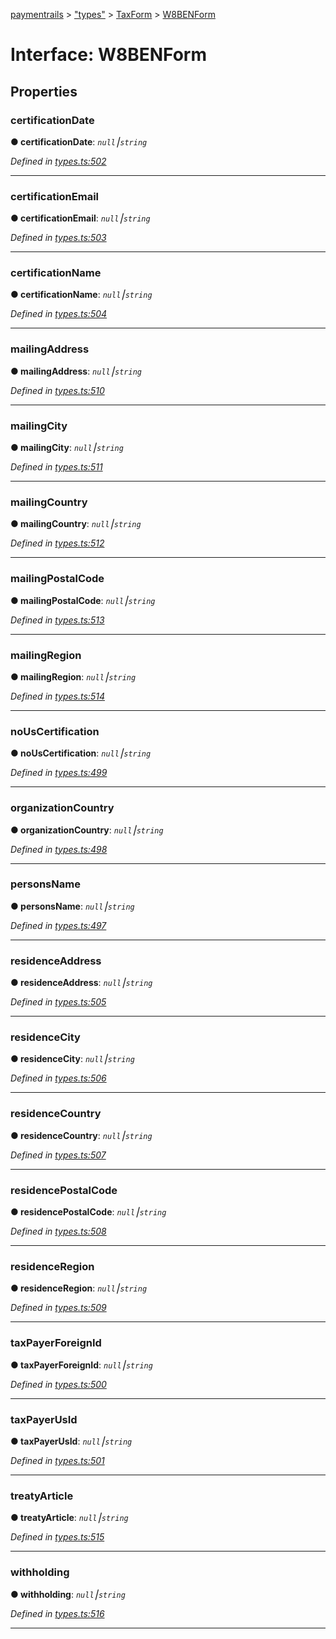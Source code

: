[paymentrails](../README.md) > ["types"](../modules/_types_.md) > [TaxForm](../modules/_types_.taxform.md) > [W8BENForm](../interfaces/_types_.taxform.w8benform.md)



# Interface: W8BENForm


## Properties
<a id="certificationdate"></a>

###  certificationDate

**●  certificationDate**:  *`null`⎮`string`* 

*Defined in [types.ts:502](https://github.com/PaymentRails/javascript-sdk/blob/e46ce8e/lib/types.ts#L502)*





___

<a id="certificationemail"></a>

###  certificationEmail

**●  certificationEmail**:  *`null`⎮`string`* 

*Defined in [types.ts:503](https://github.com/PaymentRails/javascript-sdk/blob/e46ce8e/lib/types.ts#L503)*





___

<a id="certificationname"></a>

###  certificationName

**●  certificationName**:  *`null`⎮`string`* 

*Defined in [types.ts:504](https://github.com/PaymentRails/javascript-sdk/blob/e46ce8e/lib/types.ts#L504)*





___

<a id="mailingaddress"></a>

###  mailingAddress

**●  mailingAddress**:  *`null`⎮`string`* 

*Defined in [types.ts:510](https://github.com/PaymentRails/javascript-sdk/blob/e46ce8e/lib/types.ts#L510)*





___

<a id="mailingcity"></a>

###  mailingCity

**●  mailingCity**:  *`null`⎮`string`* 

*Defined in [types.ts:511](https://github.com/PaymentRails/javascript-sdk/blob/e46ce8e/lib/types.ts#L511)*





___

<a id="mailingcountry"></a>

###  mailingCountry

**●  mailingCountry**:  *`null`⎮`string`* 

*Defined in [types.ts:512](https://github.com/PaymentRails/javascript-sdk/blob/e46ce8e/lib/types.ts#L512)*





___

<a id="mailingpostalcode"></a>

###  mailingPostalCode

**●  mailingPostalCode**:  *`null`⎮`string`* 

*Defined in [types.ts:513](https://github.com/PaymentRails/javascript-sdk/blob/e46ce8e/lib/types.ts#L513)*





___

<a id="mailingregion"></a>

###  mailingRegion

**●  mailingRegion**:  *`null`⎮`string`* 

*Defined in [types.ts:514](https://github.com/PaymentRails/javascript-sdk/blob/e46ce8e/lib/types.ts#L514)*





___

<a id="nouscertification"></a>

###  noUsCertification

**●  noUsCertification**:  *`null`⎮`string`* 

*Defined in [types.ts:499](https://github.com/PaymentRails/javascript-sdk/blob/e46ce8e/lib/types.ts#L499)*





___

<a id="organizationcountry"></a>

###  organizationCountry

**●  organizationCountry**:  *`null`⎮`string`* 

*Defined in [types.ts:498](https://github.com/PaymentRails/javascript-sdk/blob/e46ce8e/lib/types.ts#L498)*





___

<a id="personsname"></a>

###  personsName

**●  personsName**:  *`null`⎮`string`* 

*Defined in [types.ts:497](https://github.com/PaymentRails/javascript-sdk/blob/e46ce8e/lib/types.ts#L497)*





___

<a id="residenceaddress"></a>

###  residenceAddress

**●  residenceAddress**:  *`null`⎮`string`* 

*Defined in [types.ts:505](https://github.com/PaymentRails/javascript-sdk/blob/e46ce8e/lib/types.ts#L505)*





___

<a id="residencecity"></a>

###  residenceCity

**●  residenceCity**:  *`null`⎮`string`* 

*Defined in [types.ts:506](https://github.com/PaymentRails/javascript-sdk/blob/e46ce8e/lib/types.ts#L506)*





___

<a id="residencecountry"></a>

###  residenceCountry

**●  residenceCountry**:  *`null`⎮`string`* 

*Defined in [types.ts:507](https://github.com/PaymentRails/javascript-sdk/blob/e46ce8e/lib/types.ts#L507)*





___

<a id="residencepostalcode"></a>

###  residencePostalCode

**●  residencePostalCode**:  *`null`⎮`string`* 

*Defined in [types.ts:508](https://github.com/PaymentRails/javascript-sdk/blob/e46ce8e/lib/types.ts#L508)*





___

<a id="residenceregion"></a>

###  residenceRegion

**●  residenceRegion**:  *`null`⎮`string`* 

*Defined in [types.ts:509](https://github.com/PaymentRails/javascript-sdk/blob/e46ce8e/lib/types.ts#L509)*





___

<a id="taxpayerforeignid"></a>

###  taxPayerForeignId

**●  taxPayerForeignId**:  *`null`⎮`string`* 

*Defined in [types.ts:500](https://github.com/PaymentRails/javascript-sdk/blob/e46ce8e/lib/types.ts#L500)*





___

<a id="taxpayerusid"></a>

###  taxPayerUsId

**●  taxPayerUsId**:  *`null`⎮`string`* 

*Defined in [types.ts:501](https://github.com/PaymentRails/javascript-sdk/blob/e46ce8e/lib/types.ts#L501)*





___

<a id="treatyarticle"></a>

###  treatyArticle

**●  treatyArticle**:  *`null`⎮`string`* 

*Defined in [types.ts:515](https://github.com/PaymentRails/javascript-sdk/blob/e46ce8e/lib/types.ts#L515)*





___

<a id="withholding"></a>

###  withholding

**●  withholding**:  *`null`⎮`string`* 

*Defined in [types.ts:516](https://github.com/PaymentRails/javascript-sdk/blob/e46ce8e/lib/types.ts#L516)*





___


